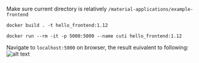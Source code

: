 Make sure current directory is relatively `/material-applications/example-frontend`

```docker build . -t hello_frontend:1.12```

```docker run --rm -it -p 5000:5000 --name cuti hello_frontend:1.12```

Navigate to  `localhost:5000` on browser, the result euivalent to following:<br>
![alt text](https://github.com/trancongminh997-hub/devops_with_docker/blob/main/Part1/1.12/Screenshot_1_12.jpg?raw=true)
